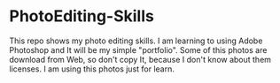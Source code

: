 # PhotoEditing-Skills
This repo shows my photo editing skills. I am learning to using Adobe Photoshop and It will be my simple "portfolio".  Some of this photos are download from Web, so  don't copy It, because I don't know about them licenses. I am using this photos just for learn.
